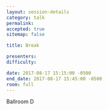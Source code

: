```yaml
---
layout: session-details
category: talk
permalink:
accepted: true
sitemap: false

title: Break

presenters:
difficulty:

date: 2017-08-17 15:15:00 -0500
end_date: 2017-08-17 15:45:00 -0500
room: full
---
```

Ballroom D
